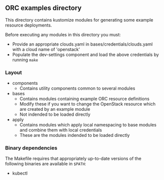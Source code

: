 ## ORC examples directory

This directory contains kustomize modules for generating some example resource
deployments.

Before executing any modules in this directory you must:
* Provide an appropriate clouds.yaml in bases/credentials/clouds.yaml with a
  cloud name of 'openstack'
* Populate the dev-settings component and load the above credentials by running `make`

### Layout

* components
  - Contains utility components common to several modules
* bases
  - Contains modules containing example ORC resource definitions
  - Modify these if you want to change the OpenStack resource which are created by an example module
  - Not indended to be loaded directly
* apply
  - Contains modules which apply local namespacing to base modules and combine them with local credentials
  - These are the modules indended to be loaded directly

### Binary dependencies

The Makefile requires that appropriately up-to-date versions of the following binaries are available in `$PATH`:
* kubectl